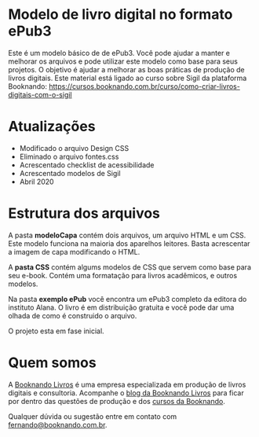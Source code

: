 # Modelo de livro digital no formato ePub3
Este é um modelo básico de de ePub3. 
Você pode ajudar a manter e melhorar os arquivos e pode utilizar este modelo como base para seus projetos.
O objetivo é ajudar a melhorar as boas práticas de produção de livros digitais.
Este material está ligado ao curso sobre Sigil da plataforma Booknando: <https://cursos.booknando.com.br/curso/como-criar-livros-digitais-com-o-sigil>

# Atualizações
- Modificado o arquivo Design CSS
- Eliminado o arquivo fontes.css
- Acrescentado checklist de acessibilidade
- Acrescentado modelos de Sigil
- Abril 2020

# Estrutura dos arquivos
A pasta **modeloCapa** contém dois arquivos, um arquivo HTML e um CSS. Este modelo funciona na maioria dos aparelhos leitores. Basta acrescentar a imagem de capa modificando o HTML.

A **pasta CSS** contém algums modelos de CSS que servem como base para seu e-book. Contém uma formatação para livros acadêmicos, e outros modelos.

Na pasta **exemplo ePub** você encontra um ePub3 completo da editora do instituto Alana. O livro é em distribuição gratuita e você pode dar uma olhada de como é construido o arquivo.

O projeto esta em fase inicial.

# Quem somos

A [Booknando Livros](http://booknando.com.br) é uma empresa especializada em produção de livros digitais e consultoria.
Acompanhe o [blog da Booknando Livros](https://medium.com/booknando) para ficar por dentro das questões de produção e dos [cursos da Booknando](https://cursos.booknando.com.br/).

Qualquer dúvida ou sugestão entre em contato com [fernando@booknando.com.br](mailto:fernando@booknando.com.br).